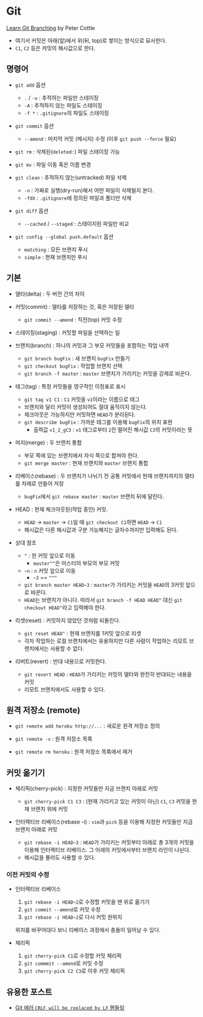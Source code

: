 # Git

[Learn Git Branching](https://learngitbranching.js.org/) by Peter Cottle

* 여기서 커밋은 아래(앞)에서 위(뒤, top)로 쌓이는 방식으로 묘사한다.
* `C1`, `C2` 등은 커밋의 해시값으로 한다.

## 명령어

* `git add` 옵션
  * `.` / `-u` : 추적하는 파일만 스테이징
  * `-A` : 추적하지 않는 파일도 스테이징
  * `-f *` : `.gitignore`의 파일도 스테이징

* `git commit` 옵션
  * `--amend` : 마지막 커밋 (메시지) 수정 (이후 `git push --force` 필요)

* `git rm` : 삭제된(`deleted:`) 파일 스테이징 가능

* `git mv` : 파일 이동 혹은 이름 변경

* `git clean` : 추적하지 않는(untracked) 파일 삭제
  * `-n` : 가짜로 실행(dry-run)해서 어떤 파일이 삭제될지 본다.
  * `-fdX` : `.gitignore`에 정의된 파일과 폴더만 삭제

* `git diff` 옵션
  * `--cached` / `--staged` : 스테이지된 파일만 비교

* `git config --global push.default` 옵션
  * `matching` : 모든 브랜치 푸시
  * `simple` : 현재 브랜치만 푸시

## 기본

* 델타(delta) : 두 버전 간의 차이

* 커밋(commit) : 델타를 저장하는 것, 혹은 저장된 델타
  * `git commit --amend` : 직전(top) 커밋 수정

* 스테이징(staging) : 커밋할 파일을 선택하는 일

* 브랜치(branch) : 하나의 커밋과 그 부모 커밋들을 포함하는 작업 내역
  * `git branch bugFix` : 새 브랜치 `bugFix` 만들기
  * `git checkout bugFix` : 작업할 브랜치 선택
  * `git branch -f master` : `master` 브랜치가 가리키는 커밋을 강제로 바꾼다.

* 태그(tag) : 특정 커밋들을 영구적인 이정표로 표시
  * `git tag v1 C1` : `C1` 커밋을 `v1`이라는 이름으로 태그
  * 브랜치와 달리 커밋이 생성되어도 절대 움직이지 않는다.
  * 체크아웃은 가능하지만 커밋하면 `HEAD`가 분리된다.
  * `git describe bugFix` : 가까운 태그를 이용해 `bugFix`의 위치 표현
    * 출력값 `v1_2_gC3` : `v1` 태그로부터 `2`칸 떨어진 해시값 `C3`의 커밋이라는 뜻

* 머지(merge) : 두 브랜치 통합
  * 부모 쪽에 있는 브랜치에서 자식 쪽으로 합쳐야 한다.
  * `git merge master` : 현재 브랜치와 `master` 브랜치 통합

* 리베이스(rebase) : 두 브랜치가 나뉘기 전 공통 커밋에서 현재 브랜치까지의 델타를 차례로 만들어 저장
  * `bugFix`에서 `git rebase master` : `master` 브랜치 뒤에 달린다.

* HEAD : 현재 체크아웃된(작업 중인) 커밋.
  * `HEAD` -> `master` -> `C1`일 때 `git checkout C1`하면 `HEAD` -> `C1`
  * 해시값은 다른 해시값과 구분 가능해지는 글자수까지만 입력해도 된다.

* 상대 참조
  * `^` : 한 커밋 앞으로 이동
    * `master^^`은 마스터의 부모의 부모 커밋
  * `~n` : `n` 커밋 앞으로 이동
    * `~3` == `^^^`
  * `git branch master HEAD~3` : `master`가 가리키는 커밋을 `HEAD`의 3커밋 앞으로 바꾼다.
  * `HEAD`는 브랜치가 아니다. 따라서 `git branch -f HEAD HEAD^` 대신 `git checkout HEAD^`라고 입력해야 한다.

* 리셋(reset) : 커밋하지 않았던 것처럼 되돌린다.
  * `git reset HEAD^` : 현재 브랜치를 1커밋 앞으로 리셋
  * 각자 작업하는 로컬 브랜치에서는 유용하지만 다른 사람이 작업하는 리모트 브랜치에서는 사용할 수 없다.

* 리버트(revert) : 반대 내용으로 커밋한다.
  * `git revert HEAD` : `HEAD`가 가리키는 커밋의 델타와 완전히 반대되는 내용을 커밋
  * 리모트 브랜치에서도 사용할 수 있다.

## 원격 저장소 (remote)

* `git remote add heroku http://...` : 새로운 원격 저장소 정의

* `git remote -v` : 원격 저장소 목록

* `git remote rm heroku` : 원격 저장소 목록에서 제거

## 커밋 옮기기

* 체리픽(cherry-pick) : 지정한 커밋들만 지금 브랜치 아래로 커밋
  * `git cherry-pick C1 C3` : (현재 가리키고 있는 커밋이 아닌) `C1`, `C3` 커밋을 현재 브랜치 위에 커밋

* 인터렉티브 리베이스(rebase -i) : `vim`과 `pick` 등을 이용해 지정한 커밋들만 지금 브랜치 아래로 커밋
  * `git rebase -i HEAD~3` : `HEAD`가 가리키는 커밋부터 아래로 총 3개의 커밋을 이용해 인터렉티브 리베이스. 그 아래의 커밋에서부터 브랜치 라인이 나뉜다.
  * 해시값을 몰라도 사용할 수 있다.

### 이전 커밋의 수정

* 인터렉티브 리베이스
  1. `git rebase -i HEAD~2`로 수정할 커밋을 맨 위로 옮기기
  1. `git commit --amend`로 커밋 수정
  1. `git rebase -i HEAD~2`로 다시 커밋 원위치

  위치를 바꾸어대다 보니 리베이스 과정에서 충돌이 일어날 수 있다.

* 체리픽
  1. `git cherry-pick C1`로 수정할 커밋 체리픽
  1. `git commmit --amend`로 커밋 수정
  1. `git cherry-pick C2 C3`로 이후 커밋 체리픽

## 유용한 포스트

* [Git 에러 `CRLF will be replaced by LF` 핸들링](https://blog.jaeyoon.io/2018/01/git-crlf.html)
